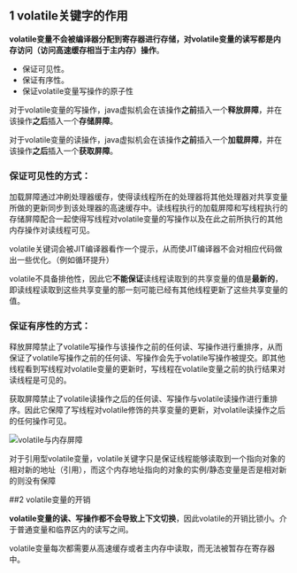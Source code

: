 ## 1 volatile关键字的作用

**volatile变量不会被编译器分配到寄存器进行存储，对volatile变量的读写都是内存访问（访问高速缓存相当于主内存）操作**。

+ 保证可见性。
+ 保证有序性。
+ 保证volatile变量写操作的原子性

对于volatile变量的写操作，java虚拟机会在该操作**之前**插入一个**释放屏障**，并在该操作**之后**插入一个**存储屏障**。

对于volatile变量的读操作，java虚拟机会在该操作**之前**插入一个**加载屏障**，并在该操作**之后**插入一个**获取屏障**。

### 保证可见性的方式：

加载屏障通过冲刷处理器缓存，使得读线程所在的处理器将其他处理器对共享变量所做的更新同步到该处理器的高速缓存中。读线程执行的加载屏障和写线程执行的存储屏障配合一起使得写线程对volatile变量的写操作以及在此之前所执行的其他内存操作对读线程可见。

volatile关键词会被JIT编译器看作一个提示，从而使JIT编译器不会对相应代码做出一些优化。（例如循环提升）

volatile不具备排他性，因此它**不能保证**读线程读取到的共享变量的值是**最新的**，即读线程读取到这些共享变量的那一刻可能已经有其他线程更新了这些共享变量的值。

### 保证有序性的方式：

释放屏障禁止了volatile写操作与该操作之前的任何读、写操作进行重排序，从而保证了volatile写操作之前的任何读、写操作会先于volatile写操作被提交。即其他线程看到写线程对volatile变量的更新时，写线程在volatile变量之前的执行结果对读线程是可见的。

获取屏障禁止了volatile读操作之后的任何读、写操作与volatile读操作进行重排序。因此它保障了写线程对volatile修饰的共享变量的更新，对volatile读操作之后的任何操作可见。

![volatile与内存屏障](/Users/xuebo/Documents/note/多线程/volatile与内存屏障.jpg)

对于引用型volatile变量，volatile关键字只是保证线程能够读取到一个指向对象的相对新的地址（引用），而这个内存地址指向的对象的实例/静态变量是否是相对新的则没有保障

##2 volatile变量的开销

**volatile变量的读、写操作都不会导致上下文切换**，因此volatile的开销比锁小。介于普通变量和临界区内的读写之间。

volatile变量每次都需要从高速缓存或者主内存中读取，而无法被暂存在寄存器中。



